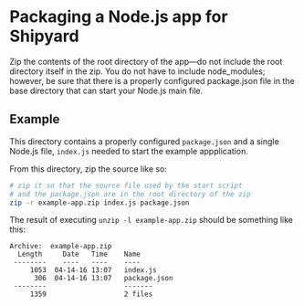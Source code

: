 # Packaging a Node.js app for Shipyard

Zip the contents of the root directory of the app—do not include the root directory itself in the zip. You do not have to include node_modules; however, be sure that there is a properly configured package.json file in the base directory that can start your Node.js main file.

## Example

This directory contains a properly configured `package.json` and a single Node.js file, `index.js` needed to start the example appplication.

From this directory, zip the source like so:

```sh
# zip it so that the source file used by the start script
# and the package.json are in the root directory of the zip
zip -r example-app.zip index.js package.json
```

The result of executing `unzip -l example-app.zip` should be something like this:
```
Archive:  example-app.zip
  Length     Date   Time    Name
 --------    ----   ----    ----
     1053  04-14-16 13:07   index.js
      306  04-14-16 13:07   package.json
 --------                   -------
     1359                   2 files
```